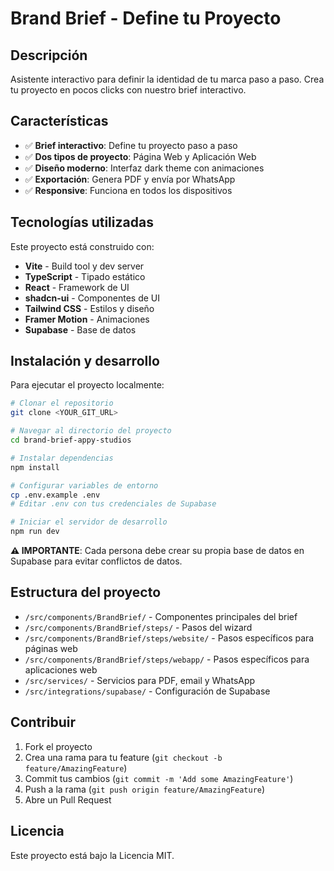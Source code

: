 # Brand Brief - Define tu Proyecto

## Descripción

Asistente interactivo para definir la identidad de tu marca paso a paso. Crea tu proyecto en pocos clicks con nuestro brief interactivo.

## Características

- ✅ **Brief interactivo**: Define tu proyecto paso a paso
- ✅ **Dos tipos de proyecto**: Página Web y Aplicación Web
- ✅ **Diseño moderno**: Interfaz dark theme con animaciones
- ✅ **Exportación**: Genera PDF y envía por WhatsApp
- ✅ **Responsive**: Funciona en todos los dispositivos

## Tecnologías utilizadas

Este proyecto está construido con:

- **Vite** - Build tool y dev server
- **TypeScript** - Tipado estático
- **React** - Framework de UI
- **shadcn-ui** - Componentes de UI
- **Tailwind CSS** - Estilos y diseño
- **Framer Motion** - Animaciones
- **Supabase** - Base de datos

## Instalación y desarrollo

Para ejecutar el proyecto localmente:

```sh
# Clonar el repositorio
git clone <YOUR_GIT_URL>

# Navegar al directorio del proyecto
cd brand-brief-appy-studios

# Instalar dependencias
npm install

# Configurar variables de entorno
cp .env.example .env
# Editar .env con tus credenciales de Supabase

# Iniciar el servidor de desarrollo
npm run dev
```

**⚠️ IMPORTANTE**: Cada persona debe crear su propia base de datos en Supabase para evitar conflictos de datos.

## Estructura del proyecto

- `/src/components/BrandBrief/` - Componentes principales del brief
- `/src/components/BrandBrief/steps/` - Pasos del wizard
- `/src/components/BrandBrief/steps/website/` - Pasos específicos para páginas web
- `/src/components/BrandBrief/steps/webapp/` - Pasos específicos para aplicaciones web
- `/src/services/` - Servicios para PDF, email y WhatsApp
- `/src/integrations/supabase/` - Configuración de Supabase

## Contribuir

1. Fork el proyecto
2. Crea una rama para tu feature (`git checkout -b feature/AmazingFeature`)
3. Commit tus cambios (`git commit -m 'Add some AmazingFeature'`)
4. Push a la rama (`git push origin feature/AmazingFeature`)
5. Abre un Pull Request

## Licencia

Este proyecto está bajo la Licencia MIT.
